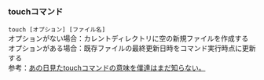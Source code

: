 ### touchコマンド
`touch [オプション] [ファイル名]`  
オプションがない場合：カレントディレクトリに空の新規ファイルを作成する  
オプションがある場合：既存ファイルの最終更新日時をコマンド実行時点に更新する  
参考：[あの日見たtouchコマンドの意味を僕達はまだ知らない。](https://zenn.dev/joho0724/articles/sankaku0724-newcreate9#touch%E3%82%B3%E3%83%9E%E3%83%B3%E3%83%89%E3%81%AE%E3%82%AA%E3%83%97%E3%82%B7%E3%83%A7%E3%83%B3)

